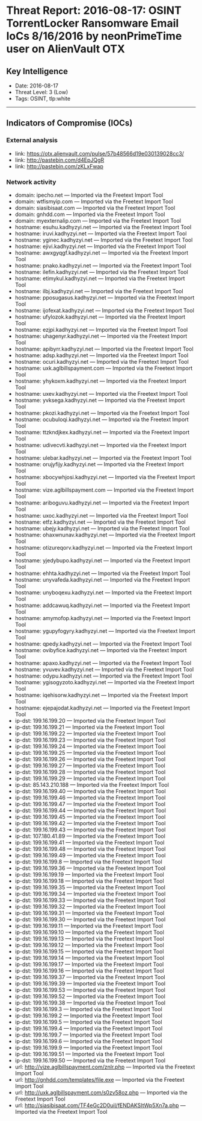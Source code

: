 # Threat Report: 2016-08-17: OSINT TorrentLocker Ransomware Email IoCs 8/16/2016 by neonPrimeTime user on AlienVault OTX


## Key Intelligence
* Date: 2016-08-17
* Threat Level: 3 (Low)
* Tags: OSINT, tlp:white

---

## Indicators of Compromise (IOCs)
### External analysis
* link: https://otx.alienvault.com/pulse/57b48566d19e030139028cc3/
* link: http://pastebin.com/d4EpJQgR
* link: http://pastebin.com/zKLxFwap

### Network activity
* domain: ipecho.net — Imported via the Freetext Import Tool
* domain: wtfismyip.com — Imported via the Freetext Import Tool
* domain: siasibisaat.com — Imported via the Freetext Import Tool
* domain: gnhdd.com — Imported via the Freetext Import Tool
* domain: myexternalip.com — Imported via the Freetext Import Tool
* hostname: esuhu.kadhyzyi.net — Imported via the Freetext Import Tool
* hostname: iruvi.kadhyzyi.net — Imported via the Freetext Import Tool
* hostname: yginec.kadhyzyi.net — Imported via the Freetext Import Tool
* hostname: ejivi.kadhyzyi.net — Imported via the Freetext Import Tool
* hostname: awxgyqgf.kadhyzyi.net — Imported via the Freetext Import Tool
* hostname: pnako.kadhyzyi.net — Imported via the Freetext Import Tool
* hostname: ilefin.kadhyzyi.net — Imported via the Freetext Import Tool
* hostname: etimykul.kadhyzyi.net — Imported via the Freetext Import Tool
* hostname: ilbj.kadhyzyi.net — Imported via the Freetext Import Tool
* hostname: pposugasus.kadhyzyi.net — Imported via the Freetext Import Tool
* hostname: ijofexat.kadhyzyi.net — Imported via the Freetext Import Tool
* hostname: ufylozok.kadhyzyi.net — Imported via the Freetext Import Tool
* hostname: ezjpi.kadhyzyi.net — Imported via the Freetext Import Tool
* hostname: uhagenyr.kadhyzyi.net — Imported via the Freetext Import Tool
* hostname: apibyrr.kadhyzyi.net — Imported via the Freetext Import Tool
* hostname: adsp.kadhyzyi.net — Imported via the Freetext Import Tool
* hostname: ocuri.kadhyzyi.net — Imported via the Freetext Import Tool
* hostname: uxk.aglbillspayment.com — Imported via the Freetext Import Tool
* hostname: yhykoxm.kadhyzyi.net — Imported via the Freetext Import Tool
* hostname: uxev.kadhyzyi.net — Imported via the Freetext Import Tool
* hostname: yvksega.kadhyzyi.net — Imported via the Freetext Import Tool
* hostname: pkozi.kadhyzyi.net — Imported via the Freetext Import Tool
* hostname: ocubuloqi.kadhyzyi.net — Imported via the Freetext Import Tool
* hostname: ttzkndjkex.kadhyzyi.net — Imported via the Freetext Import Tool
* hostname: udivecvti.kadhyzyi.net — Imported via the Freetext Import Tool
* hostname: ulebar.kadhyzyi.net — Imported via the Freetext Import Tool
* hostname: orujyfijy.kadhyzyi.net — Imported via the Freetext Import Tool
* hostname: xbocywhjosi.kadhyzyi.net — Imported via the Freetext Import Tool
* hostname: vize.aglbillspayment.com — Imported via the Freetext Import Tool
* hostname: ariboguvu.kadhyzyi.net — Imported via the Freetext Import Tool
* hostname: uxoc.kadhyzyi.net — Imported via the Freetext Import Tool
* hostname: etfz.kadhyzyi.net — Imported via the Freetext Import Tool
* hostname: ubejy.kadhyzyi.net — Imported via the Freetext Import Tool
* hostname: ohaxwnunav.kadhyzyi.net — Imported via the Freetext Import Tool
* hostname: otizureqorv.kadhyzyi.net — Imported via the Freetext Import Tool
* hostname: yjedybupo.kadhyzyi.net — Imported via the Freetext Import Tool
* hostname: ehhta.kadhyzyi.net — Imported via the Freetext Import Tool
* hostname: unyvafeda.kadhyzyi.net — Imported via the Freetext Import Tool
* hostname: unyboqexu.kadhyzyi.net — Imported via the Freetext Import Tool
* hostname: addcawuq.kadhyzyi.net — Imported via the Freetext Import Tool
* hostname: amymofop.kadhyzyi.net — Imported via the Freetext Import Tool
* hostname: ygupyfogyry.kadhyzyi.net — Imported via the Freetext Import Tool
* hostname: qpedy.kadhyzyi.net — Imported via the Freetext Import Tool
* hostname: ovibyfice.kadhyzyi.net — Imported via the Freetext Import Tool
* hostname: apaxo.kadhyzyi.net — Imported via the Freetext Import Tool
* hostname: yvuvev.kadhyzyi.net — Imported via the Freetext Import Tool
* hostname: odypu.kadhyzyi.net — Imported via the Freetext Import Tool
* hostname: ygisogyzoto.kadhyzyi.net — Imported via the Freetext Import Tool
* hostname: iqehisorw.kadhyzyi.net — Imported via the Freetext Import Tool
* hostname: ejepajodat.kadhyzyi.net — Imported via the Freetext Import Tool
* ip-dst: 199.16.199.20 — Imported via the Freetext Import Tool
* ip-dst: 199.16.199.21 — Imported via the Freetext Import Tool
* ip-dst: 199.16.199.22 — Imported via the Freetext Import Tool
* ip-dst: 199.16.199.23 — Imported via the Freetext Import Tool
* ip-dst: 199.16.199.24 — Imported via the Freetext Import Tool
* ip-dst: 199.16.199.25 — Imported via the Freetext Import Tool
* ip-dst: 199.16.199.26 — Imported via the Freetext Import Tool
* ip-dst: 199.16.199.27 — Imported via the Freetext Import Tool
* ip-dst: 199.16.199.28 — Imported via the Freetext Import Tool
* ip-dst: 199.16.199.29 — Imported via the Freetext Import Tool
* ip-dst: 85.143.210.188 — Imported via the Freetext Import Tool
* ip-dst: 199.16.199.40 — Imported via the Freetext Import Tool
* ip-dst: 199.16.199.46 — Imported via the Freetext Import Tool
* ip-dst: 199.16.199.47 — Imported via the Freetext Import Tool
* ip-dst: 199.16.199.44 — Imported via the Freetext Import Tool
* ip-dst: 199.16.199.45 — Imported via the Freetext Import Tool
* ip-dst: 199.16.199.42 — Imported via the Freetext Import Tool
* ip-dst: 199.16.199.43 — Imported via the Freetext Import Tool
* ip-dst: 107.180.41.89 — Imported via the Freetext Import Tool
* ip-dst: 199.16.199.41 — Imported via the Freetext Import Tool
* ip-dst: 199.16.199.48 — Imported via the Freetext Import Tool
* ip-dst: 199.16.199.49 — Imported via the Freetext Import Tool
* ip-dst: 199.16.199.8 — Imported via the Freetext Import Tool
* ip-dst: 199.16.199.36 — Imported via the Freetext Import Tool
* ip-dst: 199.16.199.19 — Imported via the Freetext Import Tool
* ip-dst: 199.16.199.18 — Imported via the Freetext Import Tool
* ip-dst: 199.16.199.35 — Imported via the Freetext Import Tool
* ip-dst: 199.16.199.34 — Imported via the Freetext Import Tool
* ip-dst: 199.16.199.33 — Imported via the Freetext Import Tool
* ip-dst: 199.16.199.32 — Imported via the Freetext Import Tool
* ip-dst: 199.16.199.31 — Imported via the Freetext Import Tool
* ip-dst: 199.16.199.30 — Imported via the Freetext Import Tool
* ip-dst: 199.16.199.11 — Imported via the Freetext Import Tool
* ip-dst: 199.16.199.10 — Imported via the Freetext Import Tool
* ip-dst: 199.16.199.13 — Imported via the Freetext Import Tool
* ip-dst: 199.16.199.12 — Imported via the Freetext Import Tool
* ip-dst: 199.16.199.15 — Imported via the Freetext Import Tool
* ip-dst: 199.16.199.14 — Imported via the Freetext Import Tool
* ip-dst: 199.16.199.17 — Imported via the Freetext Import Tool
* ip-dst: 199.16.199.16 — Imported via the Freetext Import Tool
* ip-dst: 199.16.199.37 — Imported via the Freetext Import Tool
* ip-dst: 199.16.199.39 — Imported via the Freetext Import Tool
* ip-dst: 199.16.199.53 — Imported via the Freetext Import Tool
* ip-dst: 199.16.199.52 — Imported via the Freetext Import Tool
* ip-dst: 199.16.199.38 — Imported via the Freetext Import Tool
* ip-dst: 199.16.199.3 — Imported via the Freetext Import Tool
* ip-dst: 199.16.199.2 — Imported via the Freetext Import Tool
* ip-dst: 199.16.199.5 — Imported via the Freetext Import Tool
* ip-dst: 199.16.199.4 — Imported via the Freetext Import Tool
* ip-dst: 199.16.199.7 — Imported via the Freetext Import Tool
* ip-dst: 199.16.199.6 — Imported via the Freetext Import Tool
* ip-dst: 199.16.199.9 — Imported via the Freetext Import Tool
* ip-dst: 199.16.199.51 — Imported via the Freetext Import Tool
* ip-dst: 199.16.199.50 — Imported via the Freetext Import Tool
* url: http://vize.aglbillspayment.com/znlr.php — Imported via the Freetext Import Tool
* url: http://gnhdd.com/templates/file.exe — Imported via the Freetext Import Tool
* url: http://uxk.aglbillspayment.com/s0zv58oz.php — Imported via the Freetext Import Tool
* url: http://siasibisaat.com/TF4eGc2D0uil/fENDAKSItWp5Xn7a.php — Imported via the Freetext Import Tool
